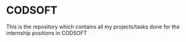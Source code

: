 # CODSOFT
This is the repository which contains all my projects/tasks done for the internship positions in CODSOFT
